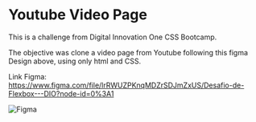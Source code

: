 # Youtube Video Page
This is a challenge from Digital Innovation One CSS Bootcamp.

The objective was clone a video page from Youtube following this figma Design above, using only html and CSS.

Link Figma: https://www.figma.com/file/lrRWUZPKnqMDZrSDJmZxUS/Desafio-de-Flexbox---DIO?node-id=0%3A1

![Figma](https://user-images.githubusercontent.com/91344667/202920518-bfd69b42-a221-44f9-8e58-ba9f962f8de3.PNG)
